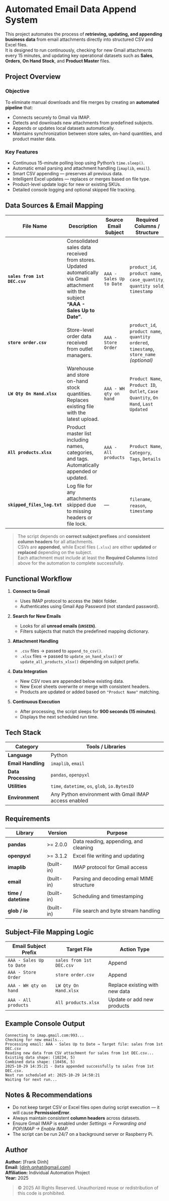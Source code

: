 # Automated Email Data Append System

This project automates the process of **retrieving, updating, and appending business data** from email attachments directly into structured CSV and Excel files.  
It is designed to run continuously, checking for new Gmail attachments every 15 minutes, and updating key operational datasets such as **Sales**, **Orders**, **On Hand Stock**, and **Product Master** files.

## Project Overview

### Objective
To eliminate manual downloads and file merges by creating an **automated pipeline** that:
- Connects securely to Gmail via IMAP.
- Detects and downloads new attachments from predefined subjects.
- Appends or updates local datasets automatically.
- Maintains synchronization between store sales, on-hand quantities, and product master data.

### Key Features
- Continuous 15-minute polling loop using Python’s `time.sleep()`.
- Automatic email parsing and attachment handling (`imaplib`, `email`).
- Smart CSV appending — preserves all previous data.
- Intelligent Excel updates — replaces or merges based on file type.
- Product-level update logic for new or existing SKUs.
- Detailed console logging and optional skipped file tracking.

## Data Sources & Email Mapping

| File Name | Description | Source Email Subject | Required Columns / Structure |
|------------|--------------|----------------------|------------------------------|
| **`sales from 1st DEC.csv`** | Consolidated sales data received from stores. Updated automatically via Gmail attachment with the subject **“AAA - Sales Up to Date”**. | `AAA - Sales Up to Date` | `product_id`, `product name`, `case_quantity`, `quantity sold`, `timestamp` |
| **`store order.csv`** | Store-level order data received from outlet managers. | `AAA - Store Order` | `product_id`, `product name`, `quantity ordered`, `timestamp`, `store_name` *(optional)* |
| **`LW Qty On Hand.xlsx`** | Warehouse and store on-hand stock quantities. Replaces existing file with the latest upload. | `AAA - WH qty on hand` | `Product Name`, `Product ID`, `Outlet`, `Case Quantity`, `On Hand`, `Last Updated` |
| **`All products.xlsx`** | Product master list including names, categories, and tags. Automatically appended or updated. | `AAA - All products` | `Product Name`, `Category`, `Tags`, `Details` |
| **`skipped_files_log.txt`** | Log file for any attachments skipped due to missing headers or file lock. | — | `filename`, `reason`, `timestamp` |

> The script depends on **correct subject prefixes** and **consistent column headers** for all attachments.  
> CSVs are **appended**, while Excel files (`.xlsx`) are either **updated** or **replaced** depending on the subject.  
> Each attachment must include at least the **Required Columns** listed above for the automation to complete successfully.

## Functional Workflow

1. **Connect to Gmail**
   - Uses IMAP protocol to access the `INBOX` folder.
   - Authenticates using Gmail App Password (not standard password).

2. **Search for New Emails**
   - Looks for all **unread emails (`UNSEEN`)**.
   - Filters subjects that match the predefined mapping dictionary.

3. **Attachment Handling**
   - `.csv` files → passed to `append_to_csv()`.
   - `.xlsx` files → passed to `update_on_hand_xlsx()` or `update_all_products_xlsx()` depending on subject prefix.

4. **Data Integration**
   - New CSV rows are appended below existing data.
   - New Excel sheets overwrite or merge with consistent headers.
   - Products are updated or added based on `"Product Name"` matching.

5. **Continuous Execution**
   - After processing, the script sleeps for **900 seconds (15 minutes)**.
   - Displays the next scheduled run time.

## Tech Stack

| Category | Tools / Libraries |
|-----------|------------------|
| **Language** | Python |
| **Email Handling** | `imaplib`, `email` |
| **Data Processing** | `pandas`, `openpyxl` |
| **Utilities** | `time`, `datetime`, `os`, `glob`, `io.BytesIO` |
| **Environment** | Any Python environment with Gmail IMAP access enabled |

## Requirements

| Library | Version | Purpose |
|----------|----------|----------|
| **pandas** | >= 2.0.0 | Data reading, appending, and cleaning |
| **openpyxl** | >= 3.1.2 | Excel file writing and updating |
| **imaplib** | (built-in) | IMAP protocol for Gmail access |
| **email** | (built-in) | Parsing and decoding email MIME structure |
| **time / datetime** | (built-in) | Scheduling and timestamping |
| **glob / io** | (built-in) | File search and byte stream handling |

## Subject–File Mapping Logic

| Email Subject Prefix | Target File | Action Type |
|----------------------|-------------|--------------|
| `AAA - Sales Up to Date` | `sales from 1st DEC.csv` | Append |
| `AAA - Store Order` | `store order.csv` | Append |
| `AAA - WH qty on hand` | `LW Qty On Hand.xlsx` | Replace existing with new data |
| `AAA - All products` | `All products.xlsx` | Update or add new products |

## Example Console Output

```
Connecting to imap.gmail.com:993...
Checking for new emails...
Processing email: AAA - Sales Up to Date → Target file: sales from 1st DEC.csv
Reading new data from CSV attachment for sales from 1st DEC.csv...
Existing data shape: (10234, 5)
Combined data shape: (10456, 5)
2025-10-29 14:35:21 - Data appended successfully to sales from 1st DEC.csv.
Next run scheduled at: 2025-10-29 14:50:21
Waiting for next run...
```

## Notes & Recommendations

- Do not keep target CSV or Excel files open during script execution — it will cause **PermissionError**.  
- Always maintain consistent **column headers** across datasets.  
- Ensure Gmail IMAP is enabled under *Settings → Forwarding and POP/IMAP → Enable IMAP*.
- The script can be run 24/7 on a background server or Raspberry Pi.

## Author

**Author:** [Frank Dinh]  
**Email:** [dinh.qnhat@gmail.com]  
**Affiliation:** Individual Automation Project  
**Year:** 2025  

> © 2025 All Rights Reserved. Unauthorized reuse or redistribution of this code is prohibited.
